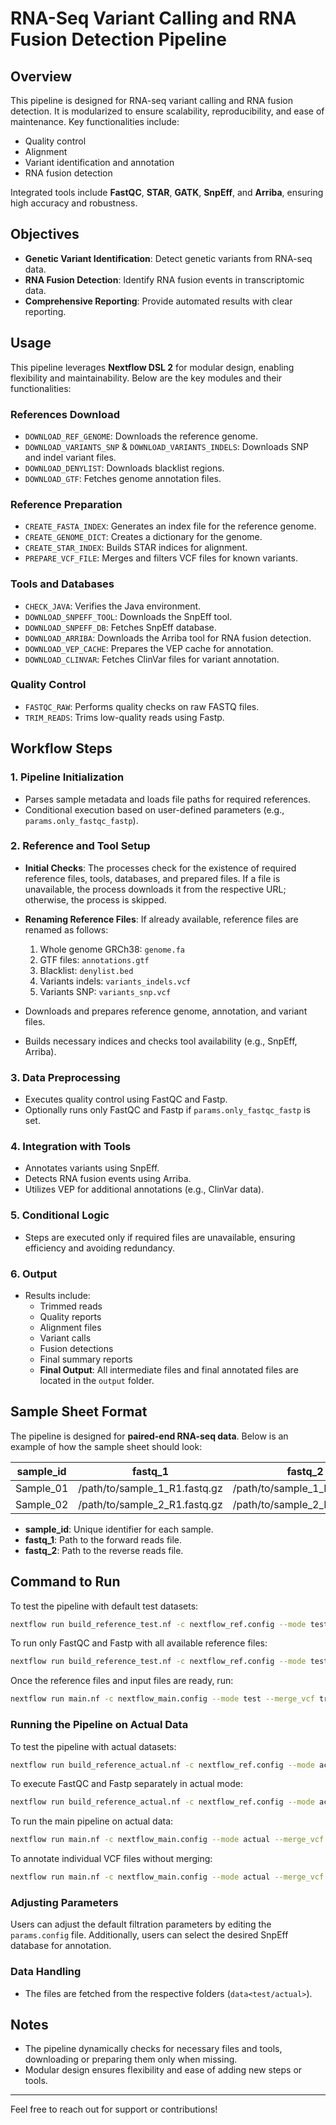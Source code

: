 # RNA-Seq Variant Calling and RNA Fusion Detection Pipeline

## Overview

This pipeline is designed for RNA-seq variant calling and RNA fusion detection. It is modularized to ensure scalability, reproducibility, and ease of maintenance. Key functionalities include:

- Quality control
- Alignment
- Variant identification and annotation
- RNA fusion detection

Integrated tools include **FastQC**, **STAR**, **GATK**, **SnpEff**, and **Arriba**, ensuring high accuracy and robustness.

## Objectives

- **Genetic Variant Identification**: Detect genetic variants from RNA-seq data.
- **RNA Fusion Detection**: Identify RNA fusion events in transcriptomic data.
- **Comprehensive Reporting**: Provide automated results with clear reporting.

## Usage

This pipeline leverages **Nextflow DSL 2** for modular design, enabling flexibility and maintainability. Below are the key modules and their functionalities:

### References Download

- `DOWNLOAD_REF_GENOME`: Downloads the reference genome.
- `DOWNLOAD_VARIANTS_SNP` & `DOWNLOAD_VARIANTS_INDELS`: Downloads SNP and indel variant files.
- `DOWNLOAD_DENYLIST`: Downloads blacklist regions.
- `DOWNLOAD_GTF`: Fetches genome annotation files.

### Reference Preparation

- `CREATE_FASTA_INDEX`: Generates an index file for the reference genome.
- `CREATE_GENOME_DICT`: Creates a dictionary for the genome.
- `CREATE_STAR_INDEX`: Builds STAR indices for alignment.
- `PREPARE_VCF_FILE`: Merges and filters VCF files for known variants.

### Tools and Databases

- `CHECK_JAVA`: Verifies the Java environment.
- `DOWNLOAD_SNPEFF_TOOL`: Downloads the SnpEff tool.
- `DOWNLOAD_SNPEFF_DB`: Fetches SnpEff database.
- `DOWNLOAD_ARRIBA`: Downloads the Arriba tool for RNA fusion detection.
- `DOWNLOAD_VEP_CACHE`: Prepares the VEP cache for annotation.
- `DOWNLOAD_CLINVAR`: Fetches ClinVar files for variant annotation.

### Quality Control

- `FASTQC_RAW`: Performs quality checks on raw FASTQ files.
- `TRIM_READS`: Trims low-quality reads using Fastp.

## Workflow Steps

### 1. Pipeline Initialization

- Parses sample metadata and loads file paths for required references.
- Conditional execution based on user-defined parameters (e.g., `params.only_fastqc_fastp`).

### 2. Reference and Tool Setup

- **Initial Checks**: The processes check for the existence of required reference files, tools, databases, and prepared files. If a file is unavailable, the process downloads it from the respective URL; otherwise, the process is skipped.

- **Renaming Reference Files**: If already available, reference files are renamed as follows:

  1. Whole genome GRCh38: `genome.fa`
  2. GTF files: `annotations.gtf`
  3. Blacklist: `denylist.bed`
  4. Variants indels: `variants_indels.vcf`
  5. Variants SNP: `variants_snp.vcf`

- Downloads and prepares reference genome, annotation, and variant files.

- Builds necessary indices and checks tool availability (e.g., SnpEff, Arriba).

### 3. Data Preprocessing

- Executes quality control using FastQC and Fastp.
- Optionally runs only FastQC and Fastp if `params.only_fastqc_fastp` is set.

### 4. Integration with Tools

- Annotates variants using SnpEff.
- Detects RNA fusion events using Arriba.
- Utilizes VEP for additional annotations (e.g., ClinVar data).

### 5. Conditional Logic

- Steps are executed only if required files are unavailable, ensuring efficiency and avoiding redundancy.

### 6. Output

- Results include:
  - Trimmed reads
  - Quality reports
  - Alignment files
  - Variant calls
  - Fusion detections
  - Final summary reports
  - **Final Output**: All intermediate files and final annotated files are located in the `output` folder.

## Sample Sheet Format

The pipeline is designed for **paired-end RNA-seq data**. Below is an example of how the sample sheet should look:

| sample\_id | fastq\_1                        | fastq\_2                        |
| ---------- | ------------------------------- | ------------------------------- |
| Sample\_01 | /path/to/sample\_1\_R1.fastq.gz | /path/to/sample\_1\_R2.fastq.gz |
| Sample\_02 | /path/to/sample\_2\_R1.fastq.gz | /path/to/sample\_2\_R2.fastq.gz |

- **sample\_id**: Unique identifier for each sample.
- **fastq\_1**: Path to the forward reads file.
- **fastq\_2**: Path to the reverse reads file.

## Command to Run

To test the pipeline with default test datasets:

```bash
nextflow run build_reference_test.nf -c nextflow_ref.config --mode test --only_fastqc_fastp false --mode test -profile singularity
```

To run only FastQC and Fastp with all available reference files:

```bash
nextflow run build_reference_test.nf -c nextflow_ref.config --mode test --only_fastqc_fastp true --mode test -profile singularity
```

Once the reference files and input files are ready, run:

```bash
nextflow run main.nf -c nextflow_main.config --mode test --merge_vcf true -profile singularity
```

### Running the Pipeline on Actual Data

To test the pipeline with actual datasets:

```bash
nextflow run build_reference_actual.nf -c nextflow_ref.config --mode actual --only_fastqc_fastp false --mode test -profile singularity
```

To execute FastQC and Fastp separately in actual mode:

```bash
nextflow run build_reference_actual.nf -c nextflow_ref.config --mode actual --only_fastqc_fastp true --mode test -profile singularity
```

To run the main pipeline on actual data:

```bash
nextflow run main.nf -c nextflow_main.config --mode actual --merge_vcf true -profile singularity
```

To annotate individual VCF files without merging:

```bash
nextflow run main.nf -c nextflow_main.config --mode actual --merge_vcf false -profile singularity
```

### Adjusting Parameters

Users can adjust the default filtration parameters by editing the `params.config` file. Additionally, users can select the desired SnpEff database for annotation.

### Data Handling

- The files are fetched from the respective folders (`data<test/actual>`).

## Notes

- The pipeline dynamically checks for necessary files and tools, downloading or preparing them only when missing.
- Modular design ensures flexibility and ease of adding new steps or tools.

---

Feel free to reach out for support or contributions!

